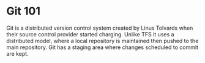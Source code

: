 Git 101
======================
Git is a distributed version control system created by Linus Tolvards when their source control provider started charging. Unlike TFS it uses a distributed model, where a local repository is maintained then pushed to the main repository. Git has a staging area where changes scheduled to commit are kept.